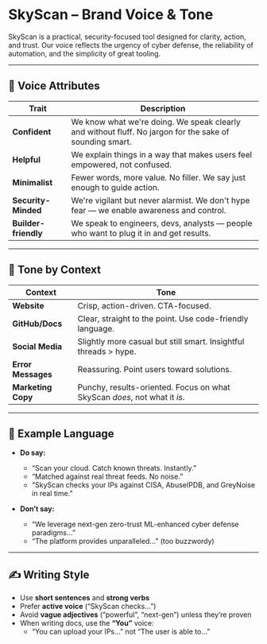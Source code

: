 
# SkyScan – Brand Voice & Tone

SkyScan is a practical, security-focused tool designed for clarity, action, and trust. Our voice reflects the urgency of cyber defense, the reliability of automation, and the simplicity of great tooling.

---

## 🔵 Voice Attributes

| Trait          | Description |
|----------------|-------------|
| **Confident**  | We know what we're doing. We speak clearly and without fluff. No jargon for the sake of sounding smart. |
| **Helpful**    | We explain things in a way that makes users feel empowered, not confused. |
| **Minimalist** | Fewer words, more value. No filler. We say just enough to guide action. |
| **Security-Minded** | We're vigilant but never alarmist. We don't hype fear — we enable awareness and control. |
| **Builder-friendly** | We speak to engineers, devs, analysts — people who want to plug it in and get results. |

---

## 🎯 Tone by Context

| Context        | Tone |
|----------------|------|
| **Website**    | Crisp, action-driven. CTA-focused. |
| **GitHub/Docs**| Clear, straight to the point. Use code-friendly language. |
| **Social Media**| Slightly more casual but still smart. Insightful threads > hype. |
| **Error Messages**| Reassuring. Point users toward solutions. |
| **Marketing Copy**| Punchy, results-oriented. Focus on what SkyScan *does*, not what it *is*. |

---

## 🧠 Example Language

- **Do say:**  
  - “Scan your cloud. Catch known threats. Instantly.”  
  - “Matched against real threat feeds. No noise.”  
  - “SkyScan checks your IPs against CISA, AbuseIPDB, and GreyNoise in real time.”

- **Don’t say:**  
  - “We leverage next-gen zero-trust ML-enhanced cyber defense paradigms…”  
  - “The platform provides unparalleled…” (too buzzwordy)

---

## ✍️ Writing Style

- Use **short sentences** and **strong verbs**
- Prefer **active voice** (“SkyScan checks…”)  
- Avoid **vague adjectives** (“powerful”, “next-gen”) unless they’re proven
- When writing docs, use the **“You”** voice:  
  - “You can upload your IPs…” not “The user is able to…”

